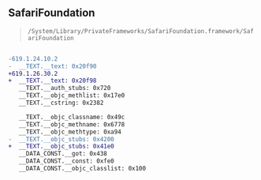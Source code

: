## SafariFoundation

> `/System/Library/PrivateFrameworks/SafariFoundation.framework/SafariFoundation`

```diff

-619.1.24.10.2
-  __TEXT.__text: 0x20f90
+619.1.26.30.2
+  __TEXT.__text: 0x20f98
   __TEXT.__auth_stubs: 0x720
   __TEXT.__objc_methlist: 0x17e0
   __TEXT.__cstring: 0x2382

   __TEXT.__objc_classname: 0x49c
   __TEXT.__objc_methname: 0x6778
   __TEXT.__objc_methtype: 0xa94
-  __TEXT.__objc_stubs: 0x4200
+  __TEXT.__objc_stubs: 0x41e0
   __DATA_CONST.__got: 0x438
   __DATA_CONST.__const: 0xfe0
   __DATA_CONST.__objc_classlist: 0x100

```
